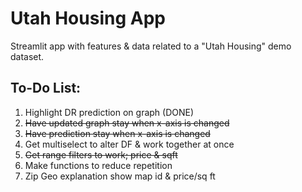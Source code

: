 # Utah Housing App
Streamlit app with features & data related to a "Utah Housing" demo dataset.

## To-Do List:
1. Highlight DR prediction on graph (DONE)
2. ~~Have updated graph stay when x-axis is changed~~
3. ~~Have prediction stay when x-axis is changed~~
4. Get multiselect to alter DF & work together at once
5. ~~Get range filters to work; price & sqft~~
6. Make functions to reduce repetition
7. Zip Geo explanation show map id & price/sq ft
